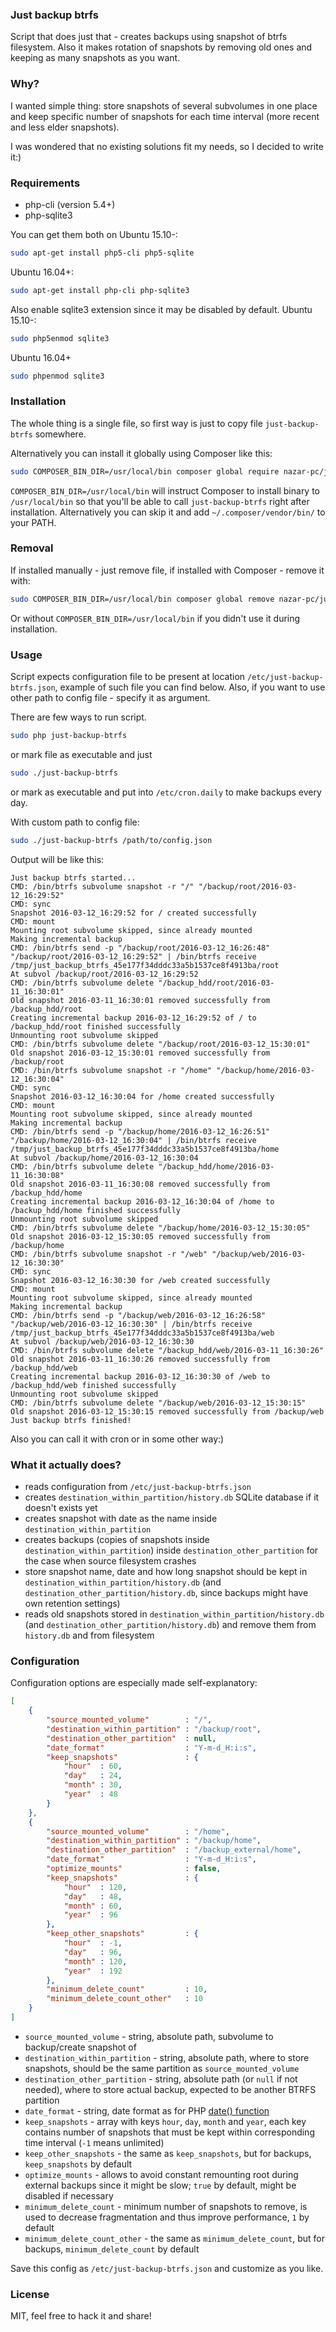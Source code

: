### Just backup btrfs
Script that does just that - creates backups using snapshot of btrfs filesystem. Also it makes rotation of snapshots by removing old ones and keeping as many snapshots as you want.


### Why?
I wanted simple thing: store snapshots of several subvolumes in one place and keep specific number of snapshots for each time interval (more recent and less elder snapshots).

I was wondered that no existing solutions fit my needs, so I decided to write it:)

### Requirements
* php-cli (version 5.4+)
* php-sqlite3

You can get them both on Ubuntu 15.10-:
```bash
sudo apt-get install php5-cli php5-sqlite
```
Ubuntu 16.04+:
```bash
sudo apt-get install php-cli php-sqlite3
```

Also enable sqlite3 extension since it may be disabled by default.
Ubuntu 15.10-:
```bash
sudo php5enmod sqlite3
```
Ubuntu 16.04+
```bash
sudo phpenmod sqlite3
```

### Installation
The whole thing is a single file, so first way is just to copy file `just-backup-btrfs` somewhere.

Alternatively you can install it globally using Composer like this:
```bash
sudo COMPOSER_BIN_DIR=/usr/local/bin composer global require nazar-pc/just-backup-btrfs
```
`COMPOSER_BIN_DIR=/usr/local/bin` will instruct Composer to install binary to `/usr/local/bin` so that you'll be able to call `just-backup-btrfs` right after installation.
Alternatively you can skip it and add `~/.composer/vendor/bin/` to your PATH.

### Removal
If installed manually - just remove file, if installed with Composer - remove it with:
```bash
sudo COMPOSER_BIN_DIR=/usr/local/bin composer global remove nazar-pc/just-backup-btrfs
```
Or without `COMPOSER_BIN_DIR=/usr/local/bin` if you didn't use it during installation.

### Usage
Script expects configuration file to be present at location `/etc/just-backup-btrfs.json`, example of such file you can find below. Also, if you want to use other path to config file - specify it as argument.

There are few ways to run script.
```bash
sudo php just-backup-btrfs
```

or mark file as executable and just
```bash
sudo ./just-backup-btrfs
```

or mark as executable and put into `/etc/cron.daily` to make backups every day.

With custom path to config file:
```bash
sudo ./just-backup-btrfs /path/to/config.json
```

Output will be like this:
```
Just backup btrfs started...
CMD: /bin/btrfs subvolume snapshot -r "/" "/backup/root/2016-03-12_16:29:52"
CMD: sync
Snapshot 2016-03-12_16:29:52 for / created successfully
CMD: mount
Mounting root subvolume skipped, since already mounted
Making incremental backup
CMD: /bin/btrfs send -p "/backup/root/2016-03-12_16:26:48" "/backup/root/2016-03-12_16:29:52" | /bin/btrfs receive /tmp/just_backup_btrfs_45e177f34dddc33a5b1537ce8f4913ba/root
At subvol /backup/root/2016-03-12_16:29:52
CMD: /bin/btrfs subvolume delete "/backup_hdd/root/2016-03-11_16:30:01"
Old snapshot 2016-03-11_16:30:01 removed successfully from /backup_hdd/root
Creating incremental backup 2016-03-12_16:29:52 of / to /backup_hdd/root finished successfully
Unmounting root subvolume skipped
CMD: /bin/btrfs subvolume delete "/backup/root/2016-03-12_15:30:01"
Old snapshot 2016-03-12_15:30:01 removed successfully from /backup/root
CMD: /bin/btrfs subvolume snapshot -r "/home" "/backup/home/2016-03-12_16:30:04"
CMD: sync
Snapshot 2016-03-12_16:30:04 for /home created successfully
CMD: mount
Mounting root subvolume skipped, since already mounted
Making incremental backup
CMD: /bin/btrfs send -p "/backup/home/2016-03-12_16:26:51" "/backup/home/2016-03-12_16:30:04" | /bin/btrfs receive /tmp/just_backup_btrfs_45e177f34dddc33a5b1537ce8f4913ba/home
At subvol /backup/home/2016-03-12_16:30:04
CMD: /bin/btrfs subvolume delete "/backup_hdd/home/2016-03-11_16:30:08"
Old snapshot 2016-03-11_16:30:08 removed successfully from /backup_hdd/home
Creating incremental backup 2016-03-12_16:30:04 of /home to /backup_hdd/home finished successfully
Unmounting root subvolume skipped
CMD: /bin/btrfs subvolume delete "/backup/home/2016-03-12_15:30:05"
Old snapshot 2016-03-12_15:30:05 removed successfully from /backup/home
CMD: /bin/btrfs subvolume snapshot -r "/web" "/backup/web/2016-03-12_16:30:30"
CMD: sync
Snapshot 2016-03-12_16:30:30 for /web created successfully
CMD: mount
Mounting root subvolume skipped, since already mounted
Making incremental backup
CMD: /bin/btrfs send -p "/backup/web/2016-03-12_16:26:58" "/backup/web/2016-03-12_16:30:30" | /bin/btrfs receive /tmp/just_backup_btrfs_45e177f34dddc33a5b1537ce8f4913ba/web
At subvol /backup/web/2016-03-12_16:30:30
CMD: /bin/btrfs subvolume delete "/backup_hdd/web/2016-03-11_16:30:26"
Old snapshot 2016-03-11_16:30:26 removed successfully from /backup_hdd/web
Creating incremental backup 2016-03-12_16:30:30 of /web to /backup_hdd/web finished successfully
Unmounting root subvolume skipped
CMD: /bin/btrfs subvolume delete "/backup/web/2016-03-12_15:30:15"
Old snapshot 2016-03-12_15:30:15 removed successfully from /backup/web
Just backup btrfs finished!
```

Also you can call it with cron or in some other way:)

### What it actually does?
* reads configuration from `/etc/just-backup-btrfs.json`
* creates `destination_within_partition/history.db` SQLite database if it doesn't exists yet
* creates snapshot with date as the name inside `destination_within_partition`
* creates backups (copies of snapshots inside `destination_within_partition`) inside `destination_other_partition` for the case when source filesystem crashes
* store snapshot name, date and how long snapshot should be kept in `destination_within_partition/history.db` (and `destination_other_partition/history.db`, since backups might have own retention settings)
* reads old snapshots stored in `destination_within_partition/history.db` (and `destination_other_partition/history.db`) and remove them from `history.db` and from filesystem

### Configuration
Configuration options are especially made self-explanatory:
```json
[
	{
		"source_mounted_volume"        : "/",
		"destination_within_partition" : "/backup/root",
		"destination_other_partition"  : null,
		"date_format"                  : "Y-m-d_H:i:s",
		"keep_snapshots"               : {
			"hour"  : 60,
			"day"   : 24,
			"month" : 30,
			"year"  : 48
		}
	},
	{
		"source_mounted_volume"        : "/home",
		"destination_within_partition" : "/backup/home",
		"destination_other_partition"  : "/backup_external/home",
		"date_format"                  : "Y-m-d_H:i:s",
		"optimize_mounts"              : false,
		"keep_snapshots"               : {
			"hour"  : 120,
			"day"   : 48,
			"month" : 60,
			"year"  : 96
		},
		"keep_other_snapshots"         : {
			"hour"  : -1,
			"day"   : 96,
			"month" : 120,
			"year"  : 192
		},
		"minimum_delete_count"         : 10,
		"minimum_delete_count_other"   : 10
	}
]
```

* `source_mounted_volume` - string, absolute path, subvolume to backup/create snapshot of
* `destination_within_partition` - string, absolute path, where to store snapshots, should be the same partition as `source_mounted_volume`
* `destination_other_partition` - string, absolute path (or `null` if not needed), where to store actual backup, expected to be another BTRFS partition
* `date_format` - string, date format as for PHP [date() function](https://secure.php.net/manual/en/function.date.php)
* `keep_snapshots` - array with keys `hour`, `day`, `month` and `year`, each key contains number of snapshots that must be kept within corresponding time interval (`-1` means unlimited)
* `keep_other_snapshots` - the same as `keep_snapshots`, but for backups, `keep_snapshots` by default
* `optimize_mounts` - allows to avoid constant remounting root during external backups since it might be slow; `true` by default, might be disabled if necessary
* `minimum_delete_count` - minimum number of snapshots to remove, is used to decrease fragmentation and thus improve performance, `1` by default
* `minimum_delete_count_other` - the same as `minimum_delete_count`, but for backups, `minimum_delete_count` by default

Save this config as `/etc/just-backup-btrfs.json` and customize as you like.

### License
MIT, feel free to hack it and share!
